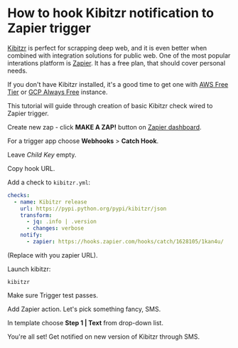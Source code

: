 # How to hook Kibitzr notification to Zapier trigger

[Kibitzr](https://kibitzr.github.io/) is perfect for scrapping deep web,
and it is even better when combined with integration solutions for public web.
One of the most popular interations platform is [Zapier](https://zapier.com/).
It has a free plan, that should cover personal needs.

If you don't have Kibitzr installed, it's a good time to get one with [AWS Free Tier](https://kibitzr.readthedocs.io/en/latest/aws.html) or [GCP Always Free](https://kibitzr.readthedocs.io/en/latest/gcp.html) instance.

This tutorial will guide through creation of basic Kibitzr check wired to Zapier trigger.

Create new zap - click **MAKE A ZAP!** button on [Zapier dashboard](https://zapier.com/app/dashboard).

For a trigger app choose **Webhooks** > **Catch Hook**.

Leave *Child Key* empty.

Copy hook URL.

Add a check to `kibitzr.yml`:
```yaml
checks:
  - name: Kibitzr release
    url: https://pypi.python.org/pypi/kibitzr/json
    transform:
      - jq: .info | .version
      - changes: verbose
    notify:
      - zapier: https://hooks.zapier.com/hooks/catch/1628105/1kan4u/
```
(Replace with you zapier URL).

Launch kibitzr:
```
kibitzr
```

Make sure Trigger test passes.

Add Zapier action. Let's pick something fancy, SMS.

In template choose **Step 1 | Text** from drop-down list.

You're all set! Get notified on new version of Kibitzr through SMS.
